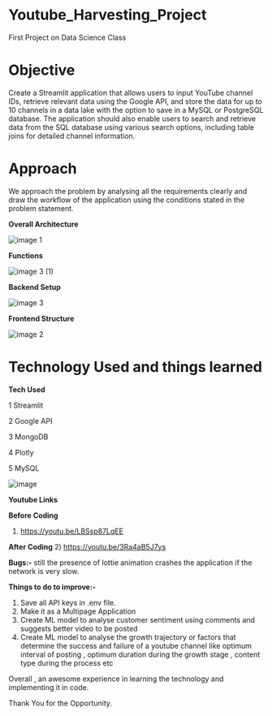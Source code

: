 # Youtube_Harvesting_Project
First Project on Data Science Class 

# Objective
Create a Streamlit application that allows users to input YouTube channel IDs, retrieve relevant data using the Google API, and store the data for up to 10 channels in a data lake with the option to save in a MySQL or PostgreSQL database. The application should also enable users to search and retrieve data from the SQL database using various search options, including table joins for detailed channel information.

# Approach

We approach the problem by analysing all the requirements clearly and draw the workflow of the application using the conditions stated in the problem statement.

**Overall Architecture**

![image 1](https://github.com/richardsdexa/Youtube_Harvesting_Project/assets/97072474/55910ef1-da2d-4add-9ba6-66725e91d3eb)

**Functions**

![image 3 (1)](https://github.com/richardsdexa/Youtube_Harvesting_Project/assets/97072474/0ee44b57-4906-460f-965a-f2aa213e1742)

**Backend Setup**

![image 3](https://github.com/richardsdexa/Youtube_Harvesting_Project/assets/97072474/9017abc9-2c7a-408a-ae59-a970ee8f9d2e)

**Frontend Structure**

![image 2](https://github.com/richardsdexa/Youtube_Harvesting_Project/assets/97072474/3397aa3c-3a30-4808-b248-88311ae55134)


# Technology Used and things learned 

**Tech Used**

1	Streamlit

2	Google API

3	MongoDB	

4	Plotly	

5	MySQL	


![image](https://github.com/richardsdexa/Youtube_Harvesting_Project/assets/97072474/52327906-f856-474f-acfe-b08678a1e93f)

**Youtube Links**

**Before Coding**
1) https://youtu.be/LBSsp87LqEE

**After Coding** 
2) https://youtu.be/3Ra4aB5J7ys


**Bugs:-** still the presence of lottie animation crashes the application if the network is very slow.

**Things to do to improve:-**

1) Save all API keys in .env file.
2) Make it as a Multipage Application
3) Create ML model to analyse customer sentiment using comments and suggests better video to be posted 
4) Create ML model to analyse the growth trajectory or factors that determine the success and failure of a youtube channel like optimum interval of posting , optimum duration during the growth stage ,  content type during the process  etc

Overall , an awesome experience in learning the technology and implementing it in code.



Thank You for the Opportunity.





